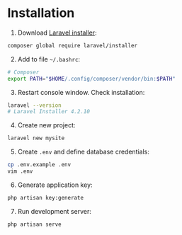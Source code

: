 # Installation

1. Download [Laravel installer](https://github.com/laravel/installer):

```bash
composer global require laravel/installer
```

2. Add to file `~/.bashrc`:

```bash
# Composer
export PATH="$HOME/.config/composer/vendor/bin:$PATH"
```

3. Restart console window. Check installation:

```bash
laravel --version
# Laravel Installer 4.2.10
```

4. Create new project:

```bash
laravel new mysite
```

5. Create `.env` and define database credentials:

```bash
cp .env.example .env
vim .env
```

6. Generate application key:

```bash
php artisan key:generate
```

7. Run development server:

```bash
php artisan serve
```
